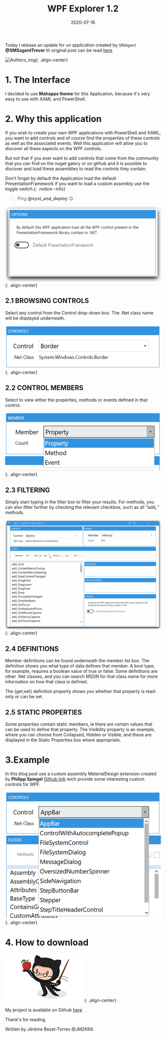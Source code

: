 ﻿---
layout: single
title: "WPF Explorer 1.2"
date: 2020-07-16
tags: 
  - Powershell
  - Controls
  - Explorer
  - XAML
categories:
  - Powershell
  - WPF
  - Mahapps
published: true
comments: true
author_profile: true
header:
  overlay_image: /img/headers/Code04_1920x500.jpg
  og_image: /assets/images/page-header-image.png
  actions:
    - label: "Github"
      url: "https://github.com/JM2K69/WPF_CONTROL_EXPLORER"
#header:
#  teaserlogo:
#  teaser: ''
#  image: #images/headers/Code01_1920x500.jpg
#  caption:
gallery:
  - image_path: ''
    url: ''
    title: ''
toc: true
toc_sticky: true
toc_label: "Table of content"
---


Today I release an update for un application created by `SMSAgent` **@SMSagentTrevor** th original post can be read [here](https://smsagent.blog/tools/wpf-control-explorer/)

![Auhtors_img](/img/WPF_Controller.gif){: .align-center}


# 1. The Interface

I decided to use **Mahapps theme** for this Application, because it's very easy to use with XAML and PowerShell.

# 2. Why this application

If you wish to create your own WPF applications with PowerShell and XAML, you want to add controls and of course find the properties of these controls as well as the associated events. Well this application will allow you to discover all these aspects on the WPF controls.

But not that if you ever want to add controls that come from the community that you can find on the nuget galery or on github and it is possible to discover and load these assemblies to read the controls they contain.

Don't forget by default the Application load the default PresentationFramework if you want to load a custom assembly use the toggle switch.{: .notice--info}

>*Ping* **@syst_and_deploy** 😊

![Load_assembly](/img/WPF_Controller_L.gif){: .align-center}

## 2.1 BROWSING CONTROLS
Select any control from the Control drop-down box. The .Net class name will be displayed underneath.

![Load_assembly](/img/WPF_Controler_C.PNG){: .align-center}

## 2.2 CONTROL MEMBERS
Select to view either the properties, methods or events defined in that control.

![Load_assembly](/img/WPF_Controler_M.PNG){: .align-center}

## 2.3 FILTERING
Simply start typing in the filter box to filter your results.  For methods, you can also filter further by checking the relevant checkbox, such as all “add_” methods.

![Load_assembly](/img/WPF_Controller_F.gif){: .align-center}


## 2.4 DEFINITIONS
Member definitions can be found underneath the member list box.  The definition shows you what type of data defines that member.  A bool type, for example, requires a boolean value of true or false.  Some definitions are other .Net classes, and you can search MSDN for that class name for more information on how that class is defined.

The {get;set} definition property shows you whether that property is read-only or can be set.

## 2.5 STATIC PROPERTIES
Some properties contain static members, ie there are certain values that can be used to define that property. The Visibility property is an example, where you can choose from Collapsed, Hidden or Visible, and these are displayed in the Static Properties box where appropriate.

# 3.Example
In this blog post use a custom assembly MaterialDesign extension created by **Philipp Spiegel** [Github link](https://github.com/spiegelp/MaterialDesignExtensions) wich provide some interesting custom controls for WPF.

![Auhtors_img](/img/WPF_Controler_Ex.PNG){: .align-center}

# 4. How to download

![Auhtors_img](/img/Git1.png){: .align-center}

My project is available on Github [here](https://github.com/JM2K69/WPF_CONTROL_EXPLORER)


Thank's for reading.

Written by Jérôme Bezet-Torres @JM2K69.

